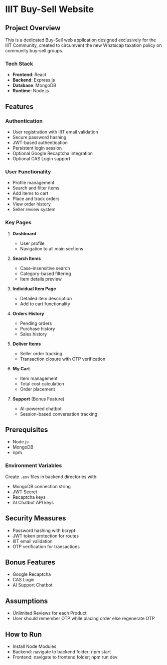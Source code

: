# IIIT Buy-Sell Website

## Project Overview

This is a dedicated Buy-Sell web application designed exclusively for the IIIT Community, created to circumvent the new Whatscap taxation policy on community buy-sell groups.

### Tech Stack
- **Frontend**: React
- **Backend**: Express.js
- **Database**: MongoDB
- **Runtime**: Node.js

## Features

### Authentication
- User registration with IIIT email validation
- Secure password hashing
- JWT-based authentication
- Persistent login session
- Optional Google Recaptcha integration
- Optional CAS Login support

### User Functionality
- Profile management
- Search and filter items
- Add items to cart
- Place and track orders
- View order history
- Seller review system

### Key Pages
1. **Dashboard**
   - User profile
   - Navigation to all main sections

2. **Search Items**
   - Case-insensitive search
   - Category-based filtering
   - Item details preview

3. **Individual Item Page**
   - Detailed item description
   - Add to cart functionality

4. **Orders History**
   - Pending orders
   - Purchase history
   - Sales history

5. **Deliver Items**
   - Seller order tracking
   - Transaction closure with OTP verification

6. **My Cart**
   - Item management
   - Total cost calculation
   - Order placement

7. **Support** (Bonus Feature)
   - AI-powered chatbot
   - Session-based conversation tracking

## Prerequisites
- Node.js
- MongoDB
- npm



### Environment Variables
Create `.env` files in backend directories with:
- MongoDB connection string
- JWT Secret
- Recaptcha keys
- AI Chatbot API keys

## Security Measures
- Password hashing with bcrypt
- JWT token protection for routes
- IIIT email validation
- OTP verification for transactions

## Bonus Features
- Google Recaptcha
- CAS Login
- AI Support Chatbot


## Assumptions
- Unlimited Reviews for each Product
- User should remember OTP while placing order else regenerate OTP


## How to Run
- Install Node Modules
- Backend: navigate to backend folder; npm start
- Frontend: navigate to frontend folder; npm run dev


